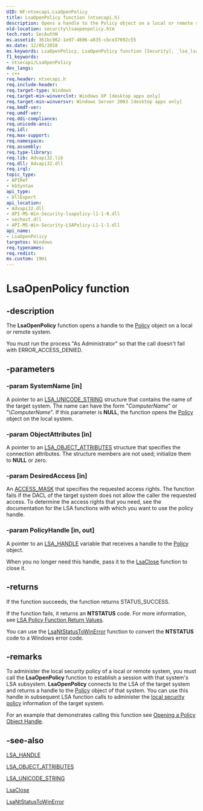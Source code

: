 ```yaml
---
UID: NF:ntsecapi.LsaOpenPolicy
title: LsaOpenPolicy function (ntsecapi.h)
description: Opens a handle to the Policy object on a local or remote system.
old-location: security\lsaopenpolicy.htm
tech.root: SecAuthN
ms.assetid: 361bc962-1e97-4606-a835-cbce37692c55
ms.date: 12/05/2018
ms.keywords: LsaOpenPolicy, LsaOpenPolicy function [Security], _lsa_lsaopenpolicy, ntsecapi/LsaOpenPolicy, security.lsaopenpolicy
f1_keywords:
- ntsecapi/LsaOpenPolicy
dev_langs:
- c++
req.header: ntsecapi.h
req.include-header: 
req.target-type: Windows
req.target-min-winverclnt: Windows XP [desktop apps only]
req.target-min-winversvr: Windows Server 2003 [desktop apps only]
req.kmdf-ver: 
req.umdf-ver: 
req.ddi-compliance: 
req.unicode-ansi: 
req.idl: 
req.max-support: 
req.namespace: 
req.assembly: 
req.type-library: 
req.lib: Advapi32.lib
req.dll: Advapi32.dll
req.irql: 
topic_type:
- APIRef
- kbSyntax
api_type:
- DllExport
api_location:
- Advapi32.dll
- API-MS-Win-Security-lsapolicy-l1-1-0.dll
- sechost.dll
- API-MS-Win-Security-LSAPolicy-L1-1-1.dll
api_name:
- LsaOpenPolicy
targetos: Windows
req.typenames: 
req.redist: 
ms.custom: 19H1
---
```


# LsaOpenPolicy function


## -description


The <b>LsaOpenPolicy</b> function opens a handle to the <a href="https://docs.microsoft.com/windows/desktop/SecMgmt/policy-object">Policy</a> object on a local or remote system.

You must run the process "As Administrator" so that the call doesn't fail with ERROR_ACCESS_DENIED.


## -parameters




### -param SystemName [in]

A pointer to an 
<a href="https://docs.microsoft.com/windows/desktop/api/lsalookup/ns-lsalookup-lsa_unicode_string">LSA_UNICODE_STRING</a> structure that contains the name of the target system. The name can have the form "<i>ComputerName</i>" or "\\<i>ComputerName</i>". If this parameter is <b>NULL</b>, the function opens the <a href="https://docs.microsoft.com/windows/desktop/SecMgmt/policy-object">Policy</a> object on the local system.


### -param ObjectAttributes [in]

A pointer to an 
<a href="https://docs.microsoft.com/windows/desktop/api/lsalookup/ns-lsalookup-lsa_object_attributes">LSA_OBJECT_ATTRIBUTES</a> structure that specifies the connection attributes. The structure members are not used; initialize them to <b>NULL</b> or zero.


### -param DesiredAccess [in]

An <a href="https://docs.microsoft.com/windows/desktop/SecAuthZ/access-mask">ACCESS_MASK</a> that specifies the requested access rights. The function fails if the DACL of the target system does not allow the caller the requested access. To determine the access rights that you need, see the documentation for the LSA functions with which you want to use the policy handle.


### -param PolicyHandle [in, out]

A pointer to an 
<a href="https://docs.microsoft.com/windows/desktop/SecMgmt/lsa-handle">LSA_HANDLE</a> variable that receives a handle to the <a href="https://docs.microsoft.com/windows/desktop/SecMgmt/policy-object">Policy</a> object.

When you no longer need this handle, pass it to the 
<a href="https://docs.microsoft.com/windows/desktop/api/ntsecapi/nf-ntsecapi-lsaclose">LsaClose</a> function to close it.


## -returns



If the function succeeds, the function returns STATUS_SUCCESS.

If the function fails, it returns an <b>NTSTATUS</b> code. For more information, see 
<a href="https://docs.microsoft.com/windows/desktop/SecMgmt/management-return-values">LSA Policy Function Return Values</a>.

You can use the 
<a href="https://docs.microsoft.com/windows/desktop/api/ntsecapi/nf-ntsecapi-lsantstatustowinerror">LsaNtStatusToWinError</a> function to convert the <b>NTSTATUS</b> code to a Windows error code.




## -remarks



To administer the local security policy of a local or remote system, you must call the <b>LsaOpenPolicy</b> function to establish a session with that system's LSA subsystem. <b>LsaOpenPolicy</b> connects to the LSA of the target system and returns a handle to the <a href="https://docs.microsoft.com/windows/desktop/SecMgmt/policy-object">Policy</a> object of that system. You can use this handle in subsequent LSA function calls to administer the 
<a href="https://docs.microsoft.com/windows/desktop/SecMgmt/local-security-policy">local security policy</a> information of the target system.

For an example that demonstrates calling this function see 
<a href="https://docs.microsoft.com/windows/desktop/SecMgmt/opening-a-policy-object-handle">Opening a Policy Object Handle</a>.




## -see-also




<a href="https://docs.microsoft.com/windows/desktop/SecMgmt/lsa-handle">LSA_HANDLE</a>



<a href="https://docs.microsoft.com/windows/desktop/api/lsalookup/ns-lsalookup-lsa_object_attributes">LSA_OBJECT_ATTRIBUTES</a>



<a href="https://docs.microsoft.com/windows/desktop/api/lsalookup/ns-lsalookup-lsa_unicode_string">LSA_UNICODE_STRING</a>



<a href="https://docs.microsoft.com/windows/desktop/api/ntsecapi/nf-ntsecapi-lsaclose">LsaClose</a>



<a href="https://docs.microsoft.com/windows/desktop/api/ntsecapi/nf-ntsecapi-lsantstatustowinerror">LsaNtStatusToWinError</a>
 

 

